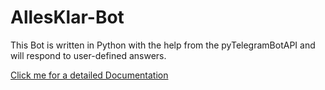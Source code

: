 # AllesKlar-Bot
This Bot is written in Python with the help from the pyTelegramBotAPI and will respond to user-defined answers.

[Click me for a detailed Documentation](http://arandomstranger.github.io/AllesKlar-Bot/)
